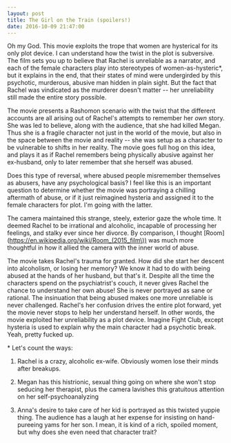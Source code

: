 ```yaml
---
layout: post
title: The Girl on the Train (spoilers!)
date: 2016-10-09 21:47:00
---
```


Oh my God. This movie exploits the trope that women are hysterical for its only plot device. I can understand how the twist in the plot is subversive. The film sets you up to believe that Rachel is unreliable as a narrator, and each of the female characters play into stereotypes of women-as-hysteric*, but it explains in the end, that their states of mind were undergirded by this psychotic, murderous, abusive man hidden in plain sight. But the fact that Rachel was vindicated as the murderer doesn't matter -- her unreliability still made the entire story possible.

The movie presents a Rashomon scenario with the twist that the different accounts are all arising out of Rachel's attempts to remember her _own_ story. She was led to believe, along with the audience, that she had killed Megan. Thus she is a fragile character not just in the world of the movie, but also in the space between the movie and reality -- she was setup as a character to be vulnerable to shifts in her reality. The movie goes full hog on this idea, and plays it as if Rachel
remembers being physically abusive against her ex-husband, only to later remember that she herself was abused.

Does this type of reversal, where abused people misremember themselves as abusers, have any psychological basis? I feel like this is an important question to determine whether the movie was portraying a chilling aftermath of abuse, or if it just reimagined hysteria and assigned it to the female characters for plot. I'm going with the latter.

The camera maintained this strange, steely, exterior gaze the whole time. It deemed Rachel to be irrational and alcoholic, incapable of processing her feelings, and stalky ever since her divorce. By comparison, I thought [Room](https://en.wikipedia.org/wiki/Room_(2015_film\)) was much more thoughtful in how it allied the camera with the inner world of abuse. 

The movie takes Rachel's trauma for granted. How did she start her descent into alcoholism, or losing her memory? We know it had to do with being abused at the hands of her husband, but that's it. Despite all the time the characters spend on the psychiatrist's couch, it never gives Rachel the chance to understand her own abuse! She is never portrayed as sane or rational. The insinuation that being abused makes one more unreliable is never challenged. Rachel's her confusion drives the entire plot forward, yet the movie never stops to help her understand herself. In other words, the movie exploited her unreliability as a plot device. Imagine Fight Club, except hysteria is used to explain why the main character had a psychotic break. Yeah, pretty fucked up.


\* Let's count the ways:

1) Rachel is a crazy, alcoholic ex-wife. Obviously women lose their minds after breakups.

2) Megan has this histrionic, sexual thing going on where she won't stop seducing her therapist, plus the camera lavishes this gratuitous attention on her self-psychoanalyzing

3) Anna's desire to take care of her kid is portrayed as this twisted yuppie thing. The audience has a laugh at her expense for insisting on hand-pureeing yams for her son. I mean, it is kind of a rich, spoiled moment, but why does she even need that character trait?
